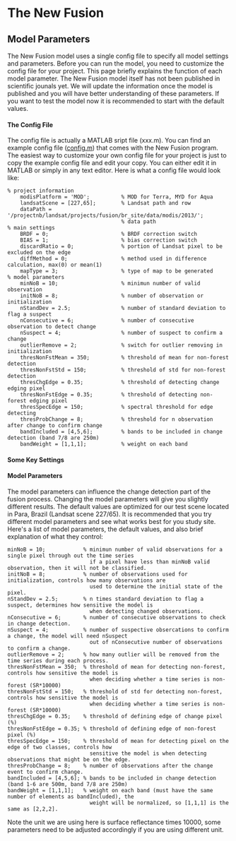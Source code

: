 # The New Fusion
## Model Parameters
The New Fusion model uses a single config file to specify all model settings and parameters. Before you can run the model, you need to customize the config file for your project. This page briefly explains the function of each model parameter. The New Fusion model itself has not been published in scientific jounals yet. We will update the information once the model is published and you will have better understanding of these parameters. If you want to test the model now it is recommended to start with the default values.

#### The Config File
The config file is actually a MATLAB sript file (xxx.m). You can find an example config file ([config.m](../config.m)) that comes with the New Fusion program. The easiest way to customize your own config file for your project is just to copy the example config file and edit your copy. You can either edit it in MATLAB or simply in any text editor. Here is what a config file would look like:

    % project information
        modisPlatform = 'MOD';          % MOD for Terra, MYD for Aqua
        landsatScene = [227,65];        % Landsat path and row
        dataPath = '/projectnb/landsat/projects/fusion/br_site/data/modis/2013/';
                                        % data path
    % main settings
        BRDF = 0;                       % BRDF correction switch
        BIAS = 1;                       % bias correction switch
        discardRatio = 0;               % portion of Landsat pixel to be excluded on the edge
        diffMethod = 0;                 % method used in difference calculation, max(0) or mean(1)
        mapType = 3;                    % type of map to be generated
    % model parameters
        minNoB = 10;                    % minimun number of valid observation
        initNoB = 8;                    % number of observation or initialization
        nStandDev = 2.5;                % number of standard deviation to flag a suspect
        nConsecutive = 6;               % number of consecutive observation to detect change
        nSuspect = 4;                   % number of suspect to confirm a change
        outlierRemove = 2;              % switch for outlier removing in initialization
        thresNonFstMean = 350;          % threshold of mean for non-forest detection
        thresNonFstStd = 150;           % threshold of std for non-forest detection
        thresChgEdge = 0.35;            % threshold of detecting change edging pixel
        thresNonFstEdge = 0.35;         % threshold of detecting non-forest edging pixel
        thresSpecEdge = 150;            % spectral threshold for edge detecting
        thresProbChange = 8;            % threshold for n observation after change to confirm change
        bandIncluded = [4,5,6];         % bands to be included in change detection (band 7/8 are 250m)
        bandWeight = [1,1,1];           % weight on each band

#### Some Key Settings


#### Model Parameters
The model parameters can influence the change detection part of the fusion process. Changing the model parameters will give you slightly different results. The default values are optimized for our test scene located in Para, Brazil (Landsat scene 227/65). It is recommended that you try different model parameters and see what works best for you study site. Here's a list of model parameters, the default values, and also brief explanation of what they control:

    minNoB = 10;            % minimun number of valid observations for a single pixel through out the time series
                              if a pixel have less than minNoB valid observation, then it will not be classified.
    initNoB = 8;            % number of observations used for initialization, controls how many observations are
                              used to determine the initial state of the pixel.
    nStandDev = 2.5;        % n times standard deviation to flag a suspect, determines how sensitive the model is
                              when detecting changed observations.
    nConsecutive = 6;       % number of consecutive observations to check in change detection.
    nSuspect = 4;           % number of suspective obsercations to confirm a change, the model will need nSuspect
                              out of nConsecutive number of observations to confirm a change.
    outlierRemove = 2;      % how many outlier will be removed from the time series during each process.
    thresNonFstMean = 350;  % threshold of mean for detecting non-forest, controls how sensitive the model is 
                              when deciding whether a time series is non-forest (SR*10000)
    thresNonFstStd = 150;   % threshold of std for detecting non-forest, controls how sensitive the model is 
                              when deciding whether a time series is non-forest (SR*10000)
    thresChgEdge = 0.35;    % threshold of defining edge of change pixel (%)
    thresNonFstEdge = 0.35; % threshold of defining edge of non-forest pixel (%)
    thresSpecEdge = 150;    % threshold of mean for detecting pixel on the edge of two classes, controls how
                              sensitive the model is when detecting observations that might be on the edge.
    thresProbChange = 8;    % number of observations after the change event to confirm change.
    bandIncluded = [4,5,6]; % bands to be included in change detection (band 1-6 are 500m, band 7/8 are 250m)
    bandWeight = [1,1,1];   % weight on each band (must have the same number of elements as bandIncluded), the
                              weight will be normalized, so [1,1,1] is the same as [2,2,2].

Note the unit we are using here is surface reflectance times 10000, some parameters need to be adjusted accordingly if you are using different unit.
